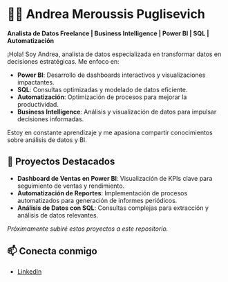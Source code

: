 # 👩‍💻 Andrea Meroussis Puglisevich

**Analista de Datos Freelance | Business Intelligence | Power BI | SQL | Automatización**

¡Hola! Soy Andrea, analista de datos especializada en transformar datos en decisiones estratégicas. Me enfoco en:

- **Power BI**: Desarrollo de dashboards interactivos y visualizaciones impactantes.
- **SQL**: Consultas optimizadas y modelado de datos eficiente.
- **Automatización**: Optimización de procesos para mejorar la productividad.
- **Business Intelligence**: Análisis y visualización de datos para impulsar decisiones informadas.

Estoy en constante aprendizaje y me apasiona compartir conocimientos sobre análisis de datos y BI.

## 🚀 Proyectos Destacados

- **Dashboard de Ventas en Power BI**: Visualización de KPIs clave para seguimiento de ventas y rendimiento.
- **Automatización de Reportes**: Implementación de procesos automatizados para generación de informes periódicos.
- **Análisis de Datos con SQL**: Consultas complejas para extracción y análisis de datos relevantes.

*Próximamente subiré estos proyectos a este repositorio.*

## 📫 Conecta conmigo

- [LinkedIn](https://www.linkedin.com/in/andreameroussis/)
